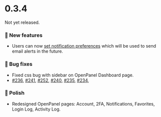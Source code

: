 # 0.3.4

Not yet released.

### 🚀 New features
- Users can now [set notification preferences](https://i.postimg.cc/qvdgnmcH/2024-10-30-15-36.png) which will be used to send email alerts in the future.

### 🐛 Bug fixes
- Fixed css bug with sidebar on OpenPanel Dashboard page.
- [#236](https://github.com/stefanpejcic/OpenPanel/issues/236), [#241](https://github.com/stefanpejcic/OpenPanel/issues/241), [#252](https://github.com/stefanpejcic/OpenPanel/issues/252), [#240](https://github.com/stefanpejcic/OpenPanel/issues/240), [#235](https://github.com/stefanpejcic/OpenPanel/issues/235), [#234](https://github.com/stefanpejcic/OpenPanel/issues/234), 


### 💅 Polish
- Redesigned OpenPanel pages: Account, 2FA, Notifications, Favorites, Login Log, Activity Log.
